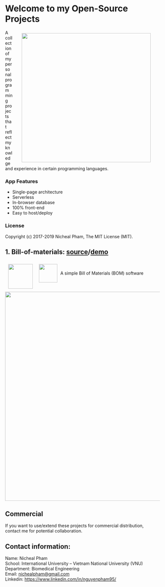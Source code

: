 # Welcome to my Open-Source Projects

<img align="right" src="https://bigcoinvietnam.com/uploads/thiendz/opensource/open-source-word-cloud.jpg" hspace="30" vspace="10" width="420">

<p> A collection of my personal programming projects that reflect my knowledge and experience in certain programming languages.</p>

### App Features
* Single-page architecture
* Serverless
* In-browser database
* 100% front-end
* Easy to host/deploy

### License
Copyright (c) 2017-2019 Nicheal Pham, The MIT License (MIT).

## 1. Bill-of-materials: [source](https://github.com/nichealpham/Open-Source-Projects/blob/master/Bill-of-materials)/[demo](https://nichealpham.github.io/Open-Source-Projects/Bill-of-materials)
<img align="left" src="https://dwglogo.com/wp-content/uploads/2017/03/AngularJS_logo_004.svg" vspace="10" hspace="10" width="80">
<img align="left" src="http://precision-software.com/wp-content/uploads/2014/04/jQurery.gif" vspace="10" hspace="10" width="60"><br/>
<p>A simple Bill of Materials (BOM) software</p><br/>

<img src="https://github.com/nichealpham/Open-Source-Projects/blob/master/Bill-of-materials/captures/1.png" vspace="0" width="680">

## Commercial
If you want to use/extend these projects for commercial distribution, contact me for potential collaboration.

## Contact information:
Name:  Nicheal Pham<br/>
School:  International University – Vietnam National University (VNU)<br/>
Department:  Biomedical Engineering<br/>
Email: nichealpham@gmail.com<br/>
Linkedin: https://www.linkedin.com/in/nguyenpham95/<br/>
